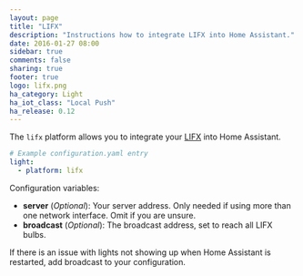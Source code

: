 ```yaml
---
layout: page
title: "LIFX"
description: "Instructions how to integrate LIFX into Home Assistant."
date: 2016-01-27 08:00
sidebar: true
comments: false
sharing: true
footer: true
logo: lifx.png
ha_category: Light
ha_iot_class: "Local Push"
ha_release: 0.12
---
```


The `lifx` platform allows you to integrate your [LIFX](http://www.lifx.com) into Home Assistant.

```yaml
# Example configuration.yaml entry
light:
  - platform: lifx
```
Configuration variables:

- **server** (*Optional*): Your server address. Only needed if using more than one network interface. Omit if you are unsure.
- **broadcast** (*Optional*): The broadcast address, set to reach all LIFX bulbs.

If there is an issue with lights not showing up when Home Assistant is restarted, add broadcast to your configuration.

